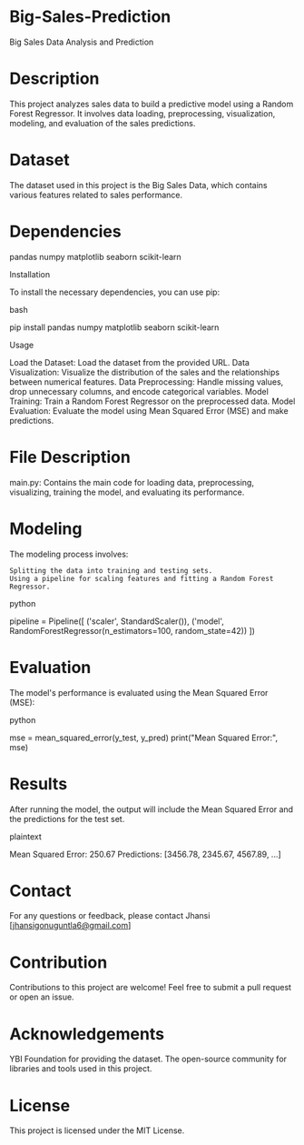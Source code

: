 # Big-Sales-Prediction

Big Sales Data Analysis and Prediction

# Description

This project analyzes sales data to build a predictive model using a Random Forest Regressor. It involves data loading, preprocessing, visualization, modeling, and evaluation of the sales predictions.

# Dataset

The dataset used in this project is the Big Sales Data, which contains various features related to sales performance.

# Dependencies

pandas
numpy
matplotlib
seaborn
scikit-learn

 Installation

To install the necessary dependencies, you can use pip:

bash

pip install pandas numpy matplotlib seaborn scikit-learn

 Usage

Load the Dataset: Load the dataset from the provided URL.
Data Visualization: Visualize the distribution of the sales and the relationships between numerical features.
Data Preprocessing: Handle missing values, drop unnecessary columns, and encode categorical variables.
Model Training: Train a Random Forest Regressor on the preprocessed data.
Model Evaluation: Evaluate the model using Mean Squared Error (MSE) and make predictions.

# File Description

main.py: Contains the main code for loading data, preprocessing, visualizing, training the model, and evaluating its performance.

# Modeling

The modeling process involves:

    Splitting the data into training and testing sets.
    Using a pipeline for scaling features and fitting a Random Forest Regressor.

python

pipeline = Pipeline([
    ('scaler', StandardScaler()),
    ('model', RandomForestRegressor(n_estimators=100, random_state=42))
])

# Evaluation

The model's performance is evaluated using the Mean Squared Error (MSE):

python

mse = mean_squared_error(y_test, y_pred)
print("Mean Squared Error:", mse)

# Results

After running the model, the output will include the Mean Squared Error and the predictions for the test set.

plaintext

Mean Squared Error: 250.67
Predictions: [3456.78, 2345.67, 4567.89, ...]

# Contact

For any questions or feedback, please contact Jhansi [jhansigonuguntla6@gmail.com]
# Contribution

Contributions to this project are welcome! Feel free to submit a pull request or open an issue.
# Acknowledgements

YBI Foundation for providing the dataset.
The open-source community for libraries and tools used in this project.

# License

This project is licensed under the MIT License.
